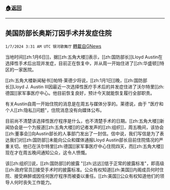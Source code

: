 ###  [:house:返回](README.md)
---


## 美国防部长奥斯汀因手术并发症住院
`1/7/2024 3:31 AM UTC 银河歌舞厅` [轉載自GNews](https://gnews.org/articles/2192415)

当地时间[[zh:1月6日]]，据[[zh:五角大楼]]表示，[[zh:国防部长]]Lloyd Austin在选择性手术后出现并发症，目前正在恢复中，并从周一开始住进了[[zh:华盛顿]]特区的一家医院。

[[zh:五角大楼新闻秘书]]帕特·莱德少将说，[[zh:1月1日]]晚，[[zh:国防部长]]Lloyd J. Austin III因最近一次选择性医疗手术后的并发症住进了沃尔特里[[zh:德国]]家军事医疗中心。他目前恢复良好，预计今天就能恢复履行全部职责。

有关Austin自周一开始住院的消息是在周五与媒体分享的。莱德说，由于 "医疗和个人[[zh:隐私]]问题"，住院消息没有向媒体公布。

目前尚不清楚该选择性医疗程序是什么，也不清楚手术的日期。[[zh:五角大楼]]新闻协会是一个为报道[[zh:五角大楼]]的记者发声的[[zh:组织]]，周五晚间，该协会[[zh:董事会]]向Austin部长的人事部门发出了一封信。信中说，我们写信是为了表达我们对[[zh:国防部]]未能向公众和媒体通报Lloyd Austin部长目前住院情况的严重关切。他已在沃尔特里[[zh:德国]]家军事医疗中心住院四天，而[[zh:五角大楼]]现在才在周五晚间通知公众，这令人愤慨。

该[[zh:组织]]说，[[zh:国防部]]的披露 "[[zh:远远]]低于正常的披露标准"，即高级[[zh:政府官员]]接受手术时的披露标准。公众有权知道[[zh:美国]]内阁成员何时住院、接受麻醉或因任何医疗程序而被委以重任。[[zh:美国]]公众有权知道他们的领导人何时丧失工作能力。

